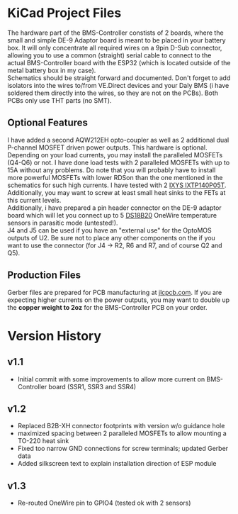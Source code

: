 # KiCad Project Files
The hardware part of the BMS-Controller constists of 2 boards, where the small and simple DE-9 Adaptor board is meant to be placed in your battery box. It will only concentrate all required wires on a 9pin D-Sub connector, allowing you to use a common (straight) serial cable to connect to the actual BMS-Controller board with the ESP32 (which is located outside of the metal battery box in my case).  
Schematics should be straight forward and documented. Don't forget to add isolators into the wires to/from VE.Direct devices and your Daly BMS (i have soldered them directly into the wires, so they are not on the PCBs). Both PCBs only use THT parts (no SMT).

## Optional Features
I have added a second AQW212EH opto-coupler as well as 2 additional dual P-channel MOSFET driven power outputs. This hardware is optional. Depending on your load currents, you may install the paralleled MOSFETs (Q4-Q6) or not. I have done load tests with 2 paralleled MOSFETs with up to 15A without any problems. Do note that you will probably have to install more powerful MOSFETs with lower RDSon than the one mentioned in the schematics for such high currents. I have tested with 2 [IXYS IXTP140P05T](https://www.littelfuse.com/media?resourcetype=datasheets&itemid=309f84bc-aa60-4d40-b2f9-2c59ecb0b7b8&filename=littelfuse-discrete-mosfets-p-channel-ixt-140p05t-datasheet). Additionally, you may want to screw at least small heat sinks to the FETs at this current levels.  
Additionally, i have prepared a pin header connector on the DE-9 adaptor board which will let you connect up to 5 [DS18B20](https://www.analog.com/media/en/technical-documentation/data-sheets/ds18b20.pdf) OneWire temperature sensors in parasitic mode (untested!).  
J4 and J5 can be used if you have an "external use" for the OptoMOS outputs of U2. Be sure not to place any other components on the if you want to use the connector (for J4 -> R2, R6 and R7, and of course Q2 and Q5).

## Production Files
Gerber files are prepared for PCB manufacturing at [jlcpcb.com](https://jlcpcb.com). If you are expecting higher currents on the power outputs, you may want to double up the **copper weight to 2oz** for the BMS-Controller PCB on your order.

# Version History

## v1.1
- Initial commit with some improvements to allow more current on BMS-Controller board (SSR1, SSR3 and SSR4)

## v1.2
- Replaced B2B-XH connector footprints with version w/o guidance hole
- maximized spacing between 2 paralleled MOSFETs to allow mounting a TO-220 heat sink
- Fixed too narrow GND connections for screw terminals; updated Gerber data
- Added silkscreen text to explain installation direction of ESP module

## v1.3
- Re-routed OneWire pin to GPIO4 (tested ok with 2 sensors)